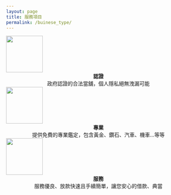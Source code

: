 ```yaml
---
layout: page
title: 服務項目
permalink: /buinese_type/
---
```

<link rel="stylesheet" href="../css/bussinese_type.css">
<div class="container">
	<div class="icon">
		<img src='../svg/feature/goverment.svg' width="100" height="100" class="center">
		<div class="title">
			<center><strong>認證</strong></center>
			<center>政府認證的合法當舖，個人隱私絕無洩漏可能</center>
		</div>
	</div>
	<div class="icon">	
		<img src='../svg/feature/briefcase-fill.svg' width="100" height="100" class="center">
		<div class="title">
			<div class="subtitle">
				<center><strong>專業</strong></center>
			</div>
			<div class="context">
				<center>提供免費的專業鑑定，包含黃金、鑽石、汽車、機車...等等</center>
			</div>
		</div>
	</div>
	<div class="icon">
		<img src='../svg/feature/hand-shake.svg' width="100" height="100" class="center">
		<div class="title">
			<center><strong>服務</strong></center>
			<center>服務優良、放款快速且手續簡單，讓您安心的借款、典當</center>
		</div>
	</div>
</div>

